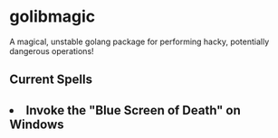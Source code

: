 # golibmagic
A magical, unstable golang package for performing hacky, potentially dangerous operations!
<h2>Current Spells<h2>
<li>Invoke the "Blue Screen of Death" on Windows</li>
